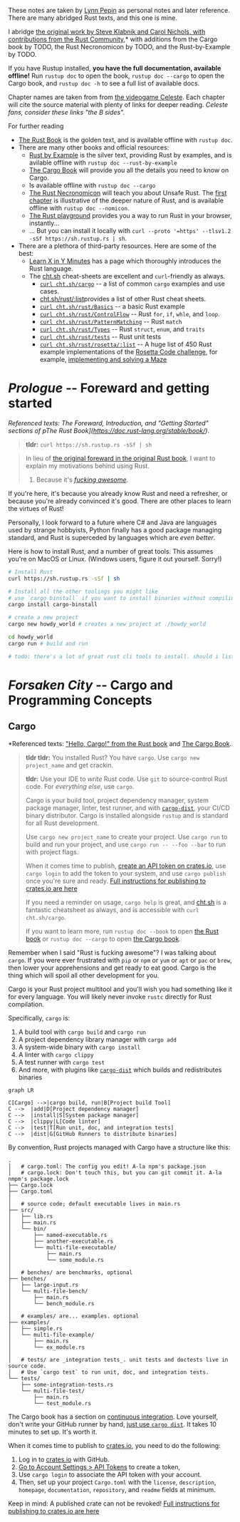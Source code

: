

These notes are taken by [Lynn Pepin](https://lynndotpy.xyz/) as personal notes and later reference. There are many abridged Rust texts, and this one is mine.

I abridge [the original work by Steve Klabnik and Carol Nichols, with contributions from the Rust Community](https://doc.rust-lang.org/stable/book/),* with additions from the Cargo book by TODO, the Rust Necronomicon by TODO, and the Rust-by-Example by TODO.

If you have Rustup installed, **you have the full documentation, available offline!** Run `rustup doc` to open the book, `rustup doc --cargo` to open the Cargo book, and `rustup doc -h` to see a full list of available docs.

Chapter names are taken from from [the videogame Celeste](https://celeste.ink/wiki/Main_Page). Each chapter will cite the source material with plenty of links for deeper reading. *Celeste fans, consider these links "the B sides".*

For further reading

- [The Rust Book](https://doc.rust-lang.org/stable/book/) is the golden text, and is available offline with `rustup doc`.
- There are many other books and official resources:
  - [Rust by Example](https://doc.rust-lang.org/stable/rust-by-example/) is the silver text, providing Rust by examples, and is avilable offline with `rustup doc --rust-by-example`
  - [The Cargo Book](https://doc.rust-lang.org/cargo/) will provide you all the details you need to know on Cargo.
  - Is available offline with `rustup doc --cargo`
  - [The Rust Necronomicon](https://doc.rust-lang.org/nomicon/) will teach you about Unsafe Rust. The [first chapter](https://doc.rust-lang.org/nomicon/meet-safe-and-unsafe.html) is illustrative of the deeper nature of Rust, and is available offline with `rustup doc --nomicon`.
  - [The Rust playground](https://play.rust-lang.org/?version=stable&mode=debug&edition=2021) provides you a way to run Rust in your browser, instantly...
  - ... But you can install it locally with `curl --proto '=https' --tlsv1.2 -sSf https://sh.rustup.rs | sh`.
- There are a plethora of third-party resources. Here are some of the best:
  - [Learn X in Y Minutes](https://learnxinyminutes.com/docs/rust/) has a page which thoroughly introduces the Rust language.
  - The [cht.sh](cht.sh) cheat-sheets are excellent and `curl`-friendly as always.
    - [`curl cht.sh/cargo`](https://cht.sh/cargo) -- a list of common `cargo` examples and use cases.
    - [cht.sh/rust/:list](https://cht.sh/rust/:list)provides a list of other Rust cheat sheets.
    - [`curl cht.sh/rust/Basics`](https://cht.sh/rust/Basics) -- a basic Rust example
    - [`curl cht.sh/rust/ControlFlow`](https://cht.sh/rust/ControlFlow) -- Rust `for`, `if`, `whle`, and `loop`.
    - [`curl cht.sh/rust/PatternMatching`](https://cht.sh/rust/PatternMatching) -- Rust `match`
    - [`curl cht.sh/rust/Types`](https://cht.sh/rust/Types) -- Rust `struct`, `enum`, and `traits`
    - [`curl cht.sh/rust/tests`](https://cht.sh/rust/tests) -- Rust unit tests
    - [`curl cht.sh/rust/rosetta/:list`](https://cht.sh/rust/rosetta/:list) -- A huge list of 450 Rust example implementations of the [Rosetta Code challenge](https://rosettacode.org/wiki/Category:Rust), for example, [implementing and solving a Maze](https://cht.sh/rust/rosetta/Maze-solving)




# *Prologue* -- Foreward and getting started

*Referenced texts: The Foreward, Introduction, and "Getting Started" sections of pThe Rust Book](https://doc.rust-lang.org/stable/book/)*.

> **tldr:** `curl https://sh.rustup.rs -sSf | sh`

> In lieu of [the original foreward in the original Rust book](https://doc.rust-lang.org/stable/book/foreword.html), I want to explain my motivations behind using Rust.
> 
> 1. Because it's [*fucking awesome*](https://www.smbc-comics.com/index.php?db=comics&id=2088).

If you're here, it's because you already know Rust and need a refresher, or because you're already convinced it's good. There are other places to learn the virtues of Rust!

Personally, I look forward to a future where C# and Java are languages used by strange hobbyists, Python finally has a good package managing standard, and Rust is superceded by languages which are *even better*.

Here is how to install Rust, and a number of great tools. This assumes you're on MacOS or Linux. (Windows users, figure it out yourself. Sorry!)

```sh
# Install Rust
curl https://sh.rustup.rs -sSf | sh

# Install all the other toolings you might like
# use `cargo binstall` if you want to install binaries without compiling
cargo install cargo-binstall  

# create a new project
cargo new howdy_world # creates a new project at ./howdy_world 

cd howdy_world
cargo run # build and run

# todo: there's a lot of great rust cli tools to install. should i list them here?
```



# *Forsaken City* -- Cargo and Programming Concepts

## Cargo

*Referenced texts: ["Hello, Cargo!" from the Rust book](https://doc.rust-lang.org/stable/book/ch01-03-hello-cargo.html) and [The Cargo Book](https://doc.rust-lang.org/cargo/).

> **tldr tldr:** You installed Rust? You have `cargo`. Use `cargo new project_name` and get crackin.
> 
> 
> **tldr:** Use your IDE to *write* Rust code. Use `git` to source-control Rust code. For *everything else*, use `cargo`.
> 
> Cargo is your build tool, project dependency manager, system package manager, linter, test runner, and with [`cargo-dist`](https://github.com/axodotdev/cargo-dist), your CI/CD binary distributor. Cargo is installed alongside `rustup` and is standard for all Rust development.
> 
> Use `cargo new project_name` to create your project. Use `cargo run` to build and run your project, and use `cargo run -- --foo --bar` to run with project flags.
> 
> When it comes time to publish, [create an API token on crates.io](https://crates.io/), use `cargo login` to add the token to your system, and use `cargo publish` once you're sure and ready. [Full instructions for publishing to crates.io are here](https://doc.rust-lang.org/cargo/reference/publishing.html)
> 
> If you need a reminder on usage, `cargo help` is great, and [cht.sh](https://cht.sh/cargo) is a fantastic cheatsheet as always, and is accessible with `curl cht.sh/cargo`.
> 
> If you want to learn more, run `rustup doc --book` to open [the Rust book](https://doc.rust-lang.org/stable/book/) or `rustup doc --cargo` to open [the Cargo book](https://doc.rust-lang.org/cargo/).


Remember when I said "Rust is fucking awesome"? I was talking about `cargo`. If you were ever frustrated with `pip` or `npm` or `yum` or `apt` or `pac` or `brew`, then lower your apprehensions and get ready to eat good. Cargo is the thing which will spoil all other development for you.

Cargo is your Rust project multitool and you'll wish you had something like it for every language. You will likely never invoke `rustc` directly for Rust compilation.


Specifically, `cargo` is:

1. A build tool with `cargo build` and `cargo run`
2. A project dependency library manager with `cargo add`
3. A system-wide binary with `cargo install`
4. A linter with `cargo clippy`
5. A test runner with `cargo test`
6. And more, with plugins like [`cargo-dist`](https://github.com/axodotdev/cargo-dist) which builds and redistributes binaries


```mermaid
graph LR

C[Cargo] -->|cargo build, run|B[Project build Tool]
C -->  |add|D[Project dependency manager]
C -->  |install|S[System package manager]
C -->  |clippy|L[Code linter]
C -->  |test|T[Run unit, doc, and integration tests]
C -->  |dist|G[GitHub Runners to distribute binaries]
```

By convention, Rust projects managed with Cargo have a structure like this:

```
.
│   # cargo.toml: The config you edit! A-la npm's package.json
│   # cargo.lock: Don't touch this, but you can git commit it. A-la nmpm's package.lock
├── Cargo.lock
├── Cargo.toml
│ 
│   # source code; default executable lives in main.rs
├── src/
│   ├── lib.rs
│   ├── main.rs
│   └── bin/
│       ├── named-executable.rs
│       ├── another-executable.rs
│       └── multi-file-executable/
│           ├── main.rs
│           └── some_module.rs
│ 
│   # benches/ are benchmarks, optional
├── benches/
│   ├── large-input.rs
│   └── multi-file-bench/
│       ├── main.rs
│       └── bench_module.rs
│
│   # examples/ are... examples. optional
├── examples/
│   ├── simple.rs
│   └── multi-file-example/
│       ├── main.rs
│       └── ex_module.rs
│
│   # tests/ are _integration tests_. unit tests and doctests live in source code.
│   # Use `cargo test` to run unit, doc, and integration tests.
└── tests/
    ├── some-integration-tests.rs
    └── multi-file-test/
        ├── main.rs
        └── test_module.rs
```


The Cargo book has a section on [continuous integration](https://doc.rust-lang.org/cargo/guide/continuous-integration.html). Love yourself, don't write your GitHub runner by hand, [just use `cargo dist`](https://opensource.axo.dev/cargo-dist/). It takes 10 minutes to set up. It's worth it.

When it comes time to publish to [crates.io](https://crates.io), you need to do the following:

1. Log in to [crates.io](https://crates.io/) with GitHub.
2. [Go to Account Settings > API Tokens](https://crates.io/settings/tokens) to create a token,
3. Use `cargo login` to associate the API token with your account.
4. Then, set up your project `Cargo.toml` with the `license`, `description`, `homepage`, `documentation`, `repository`, and `readme` fields at minimum.

Keep in mind: A published crate can not be revoked! [Full instructions for publishing to crates.io are here](https://doc.rust-lang.org/cargo/reference/publishing.html)
